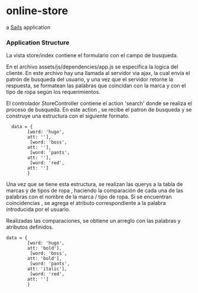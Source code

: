 # online-store

a [Sails](http://sailsjs.org) application

### Application Structure

La vista store/index contiene el formulario con el campo de busqueda.

 En el archivo assets/js/dependencies/app.js se especifica la logica del cliente.
     En este archivo hay una llamada al servidor via ajax, la cual envía el patrón de busqueda del usuario,
     y una vez que el servidor retorne la respuesta, se formatean las palabras que coincidan con la marca y con el tipo de ropa
     según los requerimientos.
   
 
 El controlador StoreController contiene el action 'search' donde se realiza el proceso de busqueda.
   En este action , se recibe el patron de busqueda y se construye una estructura con el siguiente formato.
      
      data = {
            [word: 'hugo',
            att: ''],
             [word: 'boss',
            att: ''],
             [word: 'pants',
            att: ''],
             [word: 'red',
            att: '']
            }
            
  Una vez que se tiene esta estructura, se realizan las querys a la tabla de marcas y de tipos de ropa , haciendo la comparación
   de cada una de las palabras con el nombre de la marca / tipo de ropa. Si se encuentran coincidencias , se agrega el atributo correspondiente a la palabra introducida por el usuario.
   
   Realizadas las comparaciones, se obtiene un arreglo con las palabras y atributos definidos.
   
    data = {
            [word: 'hugo',
            att: 'bold'],
             [word: 'boss',
            att: 'bold'],
             [word: 'pants',
            att: 'italic'],
             [word: 'red',
            att: '']
            }
            
  
  

